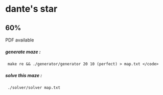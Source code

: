 # dante's star
## 60%
PDF available
##### generate maze :
     make re && ./generator/generator 20 10 (perfect) > map.txt </code>
##### solve this maze :
     ./solver/solver map.txt
